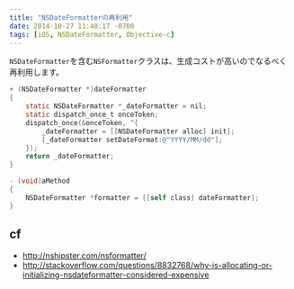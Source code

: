 ```yaml
---
title: "NSDateFormatterの再利用"
date: 2014-10-27 11:40:17 -0700
tags: [iOS, NSDateFormatter, Objective-c]
---
```

`NSDateFormatter`を含む`NSFormatter`クラスは、生成コストが高いのでなるべく再利用します。

<!--more-->

```objective-c
+ (NSDateFormatter *)dateFormatter
{
    static NSDateFormatter *_dateFormatter = nil;
    static dispatch_once_t onceToken;
    dispatch_once(&onceToken, ^{
        _dateFormatter = [[NSDateFormatter alloc] init];
        [_dateFormatter setDateFormat:@"YYYY/MM/dd"];
    });
    return _dateFormatter;
}

- (void)aMethod
{
    NSDateFormatter *formatter = [[self class] dateFormatter];
}
```

## cf
- http://nshipster.com/nsformatter/
- http://stackoverflow.com/questions/8832768/why-is-allocating-or-initializing-nsdateformatter-considered-expensive
